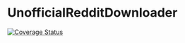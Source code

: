 # UnofficialRedditDownloader
[![Coverage Status](https://coveralls.io/repos/github/Ah-sonKevin/UnofficialRedditDownloader/badge.svg?branch=master)](https://coveralls.io/github/Ah-sonKevin/UnofficialRedditDownloader?branch=master)
